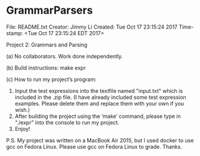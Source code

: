 # GrammarParsers
File: README.txt
Creator: Jimmy Li
Created: Tue Oct 17 23:15:24 2017
Time-stamp: <Tue Oct 17 23:15:24 EDT 2017>

Project 2: Grammars and Parsing

(a) No collaborators. Work done independently.

(b) Build instructions:
make expr

(c) How to run my project’s program:

1. Input the test expressions into the textfile named "input.txt" which is included in the .zip file.
(I have already included some test expression examples. Please delete them and replace them with your own if you wish.)
2. After building the project using the ‘make’ command, please type in “./expr” into the console to run my project.
3. Enjoy!

P.S. My project was written on a MacBook Air 2015, but I used docker to use gcc on Fedora Linux. Please use gcc on Fedora Linux to grade. Thanks.
